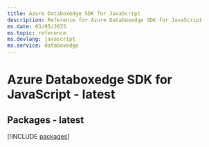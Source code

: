 ```yaml
---
title: Azure Databoxedge SDK for JavaScript
description: Reference for Azure Databoxedge SDK for JavaScript
ms.date: 03/05/2025
ms.topic: reference
ms.devlang: javascript
ms.service: databoxedge
---
```

# Azure Databoxedge SDK for JavaScript - latest
## Packages - latest
[!INCLUDE [packages](databoxedge-index.md)]